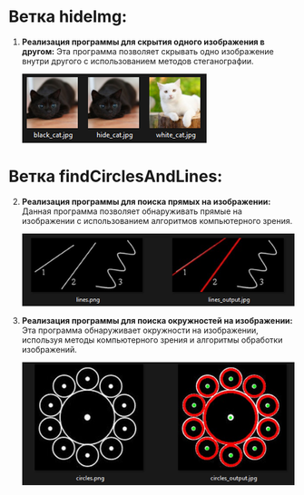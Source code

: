 # Ветка hideImg:

1. **Реализация программы для скрытия одного изображения в другом:**
   Эта программа позволяет скрывать одно изображение внутри другого с использованием методов стеганографии.
   
   ![Пример изображения](1.png)

# Ветка findCirclesAndLines:

2. **Реализация программы для поиска прямых на изображении:**
   Данная программа позволяет обнаруживать прямые на изображении с использованием алгоритмов компьютерного зрения.

   ![Пример изображения](2.png)

3. **Реализация программы для поиска окружностей на изображении:**
   Эта программа обнаруживает окружности на изображении, используя методы компьютерного зрения и алгоритмы обработки изображений.

   ![Пример изображения](3.png)

